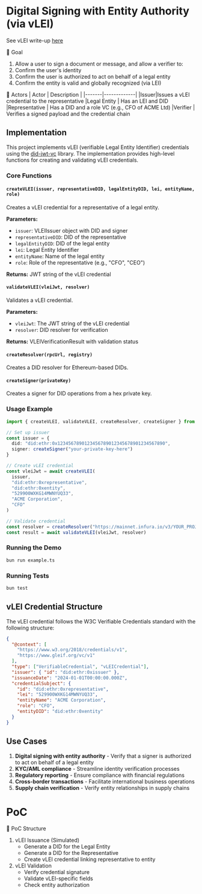 # Digital Signing with Entity Authority (via vLEI)

See vLEI write-up [here](https://docs.google.com/document/d/1ZOHBsIW1_PZFQL7IiEZvkxfRO9sHc0dF4wi7P4KW1w0/edit?usp=sharing)

🎯 Goal
1. Allow a user to sign a document or message, and allow a verifier to:
2. Confirm the user's identity
3. Confirm the user is authorized to act on behalf of a legal entity
4. Confirm the entity is valid and globally recognized (via LEI)

🧱 Actors
| Actor | Description | 
|-------|-------------|
|Issuer|Issues a vLEI credential to the representative
|Legal Entity | Has an LEI and DID
|Representative | Has a DID and a role VC (e.g., CFO of ACME Ltd)
|Verifier | Verifies a signed payload and the credential chain

## Implementation

This project implements vLEI (verifiable Legal Entity Identifier) credentials using the [did-jwt-vc](https://github.com/decentralized-identity/did-jwt-vc) library. The implementation provides high-level functions for creating and validating vLEI credentials.

### Core Functions

#### `createVLEI(issuer, representativeDID, legalEntityDID, lei, entityName, role)`
Creates a vLEI credential for a representative of a legal entity.

**Parameters:**
- `issuer`: VLEIIssuer object with DID and signer
- `representativeDID`: DID of the representative
- `legalEntityDID`: DID of the legal entity
- `lei`: Legal Entity Identifier
- `entityName`: Name of the legal entity
- `role`: Role of the representative (e.g., "CFO", "CEO")

**Returns:** JWT string of the vLEI credential

#### `validateVLEI(vleiJwt, resolver)`
Validates a vLEI credential.

**Parameters:**
- `vleiJwt`: The JWT string of the vLEI credential
- `resolver`: DID resolver for verification

**Returns:** VLEIVerificationResult with validation status

#### `createResolver(rpcUrl, registry)`
Creates a DID resolver for Ethereum-based DIDs.

#### `createSigner(privateKey)`
Creates a signer for DID operations from a hex private key.

### Usage Example

```typescript
import { createVLEI, validateVLEI, createResolver, createSigner } from './index'

// Set up issuer
const issuer = {
  did: "did:ethr:0x1234567890123456789012345678901234567890",
  signer: createSigner("your-private-key-here")
}

// Create vLEI credential
const vleiJwt = await createVLEI(
  issuer,
  "did:ethr:0xrepresentative",
  "did:ethr:0xentity",
  "529900WXKG14MWNYUQ33",
  "ACME Corporation",
  "CFO"
)

// Validate credential
const resolver = createResolver("https://mainnet.infura.io/v3/YOUR_PROJECT_ID", "0xregistry")
const result = await validateVLEI(vleiJwt, resolver)
```

### Running the Demo

```bash
bun run example.ts
```

### Running Tests

```bash
bun test
```

## vLEI Credential Structure

The vLEI credential follows the W3C Verifiable Credentials standard with the following structure:

```json
{
  "@context": [
    "https://www.w3.org/2018/credentials/v1",
    "https://www.gleif.org/vc/v1"
  ],
  "type": ["VerifiableCredential", "vLEICredential"],
  "issuer": { "id": "did:ethr:0xissuer" },
  "issuanceDate": "2024-01-01T00:00:00.000Z",
  "credentialSubject": {
    "id": "did:ethr:0xrepresentative",
    "lei": "529900WXKG14MWNYUQ33",
    "entityName": "ACME Corporation",
    "role": "CFO",
    "entityDID": "did:ethr:0xentity"
  }
}
```

## Use Cases

1. **Digital signing with entity authority** - Verify that a signer is authorized to act on behalf of a legal entity
2. **KYC/AML compliance** - Streamline identity verification processes
3. **Regulatory reporting** - Ensure compliance with financial regulations
4. **Cross-border transactions** - Facilitate international business operations
5. **Supply chain verification** - Verify entity relationships in supply chains

# PoC

🧩 PoC Structure
1. vLEI Issuance (Simulated)
   - Generate a DID for the Legal Entity
   - Generate a DID for the Representative
   - Create vLEI credential linking representative to entity
2. vLEI Validation
   - Verify credential signature
   - Validate vLEI-specific fields
   - Check entity authorization